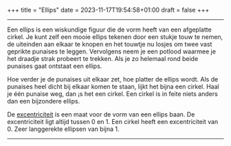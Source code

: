 +++
title = "Ellips"
date = 2023-11-17T19:54:58+01:00
draft = false
+++

---
Een ellips is een wiskundige figuur die de vorm heeft van een afgeplatte
cirkel. Je kunt zelf een mooie ellips tekenen door een stukje touw te
nemen, de uiteinden aan elkaar te knopen en het touwtje nu losjes om
twee vast geprikte punaises te leggen. Vervolgens neem je een potlood
waarmee je het draadje strak probeert te trekken. Als je zo helemaal
rond beide punaises gaat ontstaat een ellips.

Hoe verder je de punaises uit elkaar zet, hoe platter de ellips wordt.
Als de punaises heel dicht bij elkaar komen te staan, lijkt het bijna
een cirkel. Haal je één punaise weg, dan ¡s het een cirkel. Een cirkel
is in feite niets anders dan een bijzondere ellips.

De [excentriciteit](/encyclopedie/ellips) is een maat voor de vorm van een
ellips baan. De excentriciteit ligt altijd tussen 0 en 1. Een cirkel
heeft een excentriciteit van 0. Zeer langgerekte ellipsen van bijna 1.

---
